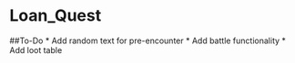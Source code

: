 # Loan_Quest

##To-Do
    * Add random text for pre-encounter
    * Add battle functionality
    * Add loot table